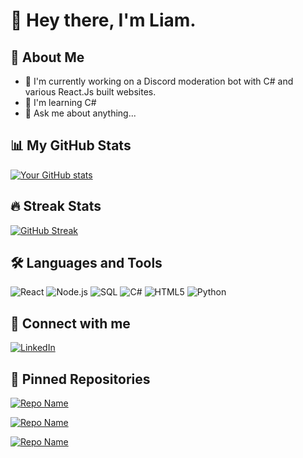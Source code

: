 # 👋 Hey there, I'm Liam.
## 🚀 About Me
- 🔭 I'm currently working on a Discord moderation bot with C# and various React.Js built websites.
- 🌱 I'm learning C#
- 💬 Ask me about anything...

## 📊 My GitHub Stats

[![Your GitHub stats](https://github-readme-stats.vercel.app/api?username=Liam5305&show_icons=true&theme=radical)](https://github.com/anuraghazra/github-readme-stats)

## 🔥 Streak Stats

[![GitHub Streak](https://github-readme-streak-stats.herokuapp.com/?user=Liam5305&theme=radical)](https://git.io/streak-stats)

## 🛠️ Languages and Tools

![React](https://img.shields.io/badge/React-20232A?style=for-the-badge&logo=react&logoColor=61DAFB)
![Node.js](https://img.shields.io/badge/Node.js-43853D?style=for-the-badge&logo=node.js&logoColor=white)
![SQL](https://img.shields.io/badge/SQL-4479A1?style=for-the-badge&logo=mysql&logoColor=white)
![C#](https://img.shields.io/badge/C%23-239120?style=for-the-badge&logo=c-sharp&logoColor=white)
![HTML5](https://img.shields.io/badge/HTML5-E34F26?style=for-the-badge&logo=html5&logoColor=white)
![Python](https://img.shields.io/badge/Python-3776AB?style=for-the-badge&logo=python&logoColor=white)

## 🔗 Connect with me
[![LinkedIn](https://img.shields.io/badge/LinkedIn-0077B5?style=for-the-badge&logo=linkedin&logoColor=white)]([Your_LinkedIn_URL](https://www.linkedin.com/in/liam-rutherford-54b9b3178/))


## 📌 Pinned Repositories
[![Repo Name](https://github-readme-stats.vercel.app/api/pin/?username=Liam5305&repo=Banking-Application_C-_Project&theme=radical)]([https://github.com/YOUR_USERNAME/REPO_NAME](https://github.com/Liam5305/Banking-Application_C-_Project))

[![Repo Name](https://github-readme-stats.vercel.app/api/pin/?username=Liam5305&repo=MechanicPortal&theme=radical)](https://github.com/Liam5305/MechanicPortal)

[![Repo Name](https://github-readme-stats.vercel.app/api/pin/?username=Liam5305&repo=one3media_site&theme=radical)](https://github.com/Liam5305/one3media_site)
